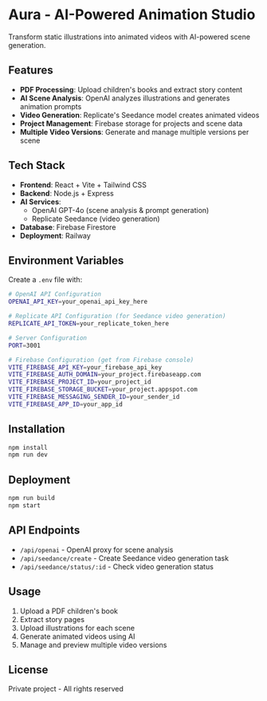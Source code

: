# Aura - AI-Powered Animation Studio

Transform static illustrations into animated videos with AI-powered scene generation.

## Features

- **PDF Processing**: Upload children's books and extract story content
- **AI Scene Analysis**: OpenAI analyzes illustrations and generates animation prompts  
- **Video Generation**: Replicate's Seedance model creates animated videos
- **Project Management**: Firebase storage for projects and scene data
- **Multiple Video Versions**: Generate and manage multiple versions per scene

## Tech Stack

- **Frontend**: React + Vite + Tailwind CSS
- **Backend**: Node.js + Express
- **AI Services**: 
  - OpenAI GPT-4o (scene analysis & prompt generation)
  - Replicate Seedance (video generation)
- **Database**: Firebase Firestore
- **Deployment**: Railway

## Environment Variables

Create a `.env` file with:

```bash
# OpenAI API Configuration
OPENAI_API_KEY=your_openai_api_key_here

# Replicate API Configuration (for Seedance video generation)  
REPLICATE_API_TOKEN=your_replicate_token_here

# Server Configuration
PORT=3001

# Firebase Configuration (get from Firebase console)
VITE_FIREBASE_API_KEY=your_firebase_api_key
VITE_FIREBASE_AUTH_DOMAIN=your_project.firebaseapp.com
VITE_FIREBASE_PROJECT_ID=your_project_id
VITE_FIREBASE_STORAGE_BUCKET=your_project.appspot.com
VITE_FIREBASE_MESSAGING_SENDER_ID=your_sender_id
VITE_FIREBASE_APP_ID=your_app_id
```

## Installation

```bash
npm install
npm run dev
```

## Deployment

```bash
npm run build
npm start
```

## API Endpoints

- `/api/openai` - OpenAI proxy for scene analysis
- `/api/seedance/create` - Create Seedance video generation task
- `/api/seedance/status/:id` - Check video generation status

## Usage

1. Upload a PDF children's book
2. Extract story pages
3. Upload illustrations for each scene
4. Generate animated videos using AI
5. Manage and preview multiple video versions

## License

Private project - All rights reserved